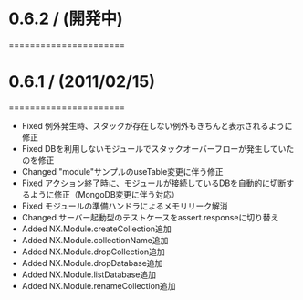 # 0.6.2 / (開発中)
======================



# 0.6.1 / (2011/02/15)
======================

  * Fixed 例外発生時、スタックが存在しない例外もきちんと表示されるように修正
  * Fixed DBを利用しないモジュールでスタックオーバーフローが発生していたのを修正
  * Changed "module"サンプルのuseTable変更に伴う修正
  * Fixed アクション終了時に、モジュールが接続しているDBを自動的に切断するように修正（MongoDB変更に伴う対応）
  * Fixed モジュールの準備ハンドラによるメモリリーク解消
  * Changed サーバー起動型のテストケースをassert.responseに切り替え
  * Added NX.Module.createCollection追加
  * Added NX.Module.collectionName追加
  * Added NX.Module.dropCollection追加
  * Added NX.Module.dropDatabase追加
  * Added NX.Module.listDatabase追加
  * Added NX.Module.renameCollection追加

